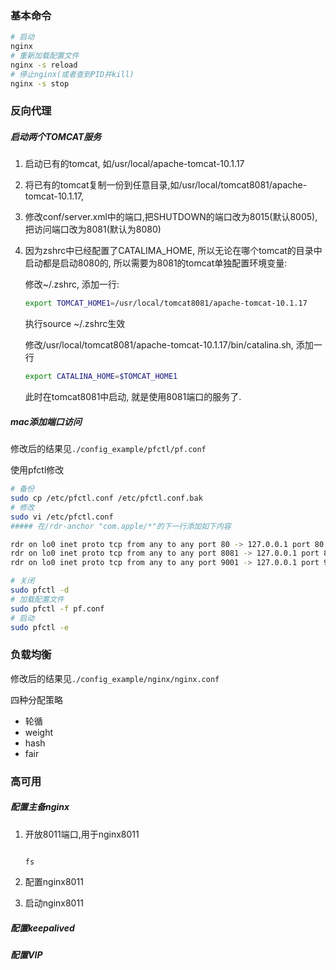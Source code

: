 ### 基本命令

```bash
# 启动
nginx
# 重新加载配置文件
nginx -s reload
# 停止nginx(或者查到PID并kill)
nginx -s stop
```





### 反向代理

##### 启动两个TOMCAT服务

1. 启动已有的tomcat, 如/usr/local/apache-tomcat-10.1.17

2. 将已有的tomcat复制一份到任意目录,如/usr/local/tomcat8081/apache-tomcat-10.1.17,

3. 修改conf/server.xml中的端口,把SHUTDOWN的端口改为8015(默认8005), 把访问端口改为8081(默认为8080)

4. 因为zshrc中已经配置了CATALIMA_HOME, 所以无论在哪个tomcat的目录中启动都是启动8080的, 所以需要为8081的tomcat单独配置环境变量:

   修改~/.zshrc, 添加一行:

   ```bash
   export TOMCAT_HOME1=/usr/local/tomcat8081/apache-tomcat-10.1.17
   ```

   执行source ~/.zshrc生效

   修改/usr/local/tomcat8081/apache-tomcat-10.1.17/bin/catalina.sh, 添加一行

   ```bash
   export CATALINA_HOME=$TOMCAT_HOME1
   ```

   此时在tomcat8081中启动, 就是使用8081端口的服务了.



##### mac添加端口访问

修改后的结果见`./config_example/pfctl/pf.conf`

使用pfctl修改

```bash
# 备份
sudo cp /etc/pfctl.conf /etc/pfctl.conf.bak
# 修改
sudo vi /etc/pfctl.conf
##### 在/rdr-anchor "com.apple/*"的下一行添加如下内容

rdr on lo0 inet proto tcp from any to any port 80 -> 127.0.0.1 port 80
rdr on lo0 inet proto tcp from any to any port 8081 -> 127.0.0.1 port 8081
rdr on lo0 inet proto tcp from any to any port 9001 -> 127.0.0.1 port 9001

# 关闭
sudo pfctl -d
# 加载配置文件
sudo pfctl -f pf.conf
# 启动
sudo pfctl -e
```



### 负载均衡

修改后的结果见`./config_example/nginx/nginx.conf`

四种分配策略

- 轮循
-  weight
- hash
- fair



### 高可用

##### 配置主备nginx

1. 开放8011端口,用于nginx8011

   ```bash
   
   fs
   
   ```

2. 配置nginx8011
3. 启动nginx8011

##### 配置keepalived

##### 配置VIP
